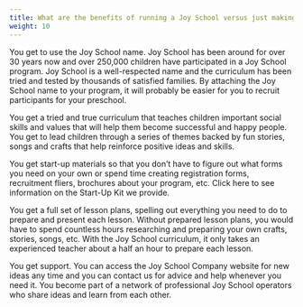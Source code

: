 ```yaml
---
title: What are the benefits of running a Joy School versus just making up my own curriculum?
weight: 10
---
```

You get to use the Joy School name.  Joy School has been around for over 30 years now and over 250,000 children have participated in a Joy School program. Joy School is a well-respected name and the curriculum has been tried and tested by thousands of satisfied families.  By attaching the Joy School name to your program, it will probably be easier for you to recruit participants for your preschool.

You get a tried and true curriculum that teaches children important social skills and values that will help them become successful and happy people.  You get to lead children through a series of themes backed by fun stories, songs and crafts that help reinforce positive ideas and skills.

You get start-up materials so that you don’t have to figure out what forms you need on your own or spend time creating registration forms, recruitment fliers, brochures about your program, etc. Click here to see information on the Start-Up Kit we provide.

You get a full set of lesson plans, spelling out everything you need to do to prepare and present each lesson.  Without prepared lesson plans, you would have to spend countless hours researching and preparing your own crafts, stories, songs, etc.  With the Joy School curriculum, it only takes an experienced teacher about a half an hour to prepare each lesson.

You get support.  You can access the Joy School Company website for new ideas any time and you can contact us for advice and help whenever you need it.  You become part of a network of professional Joy School operators who share ideas and learn from each other.